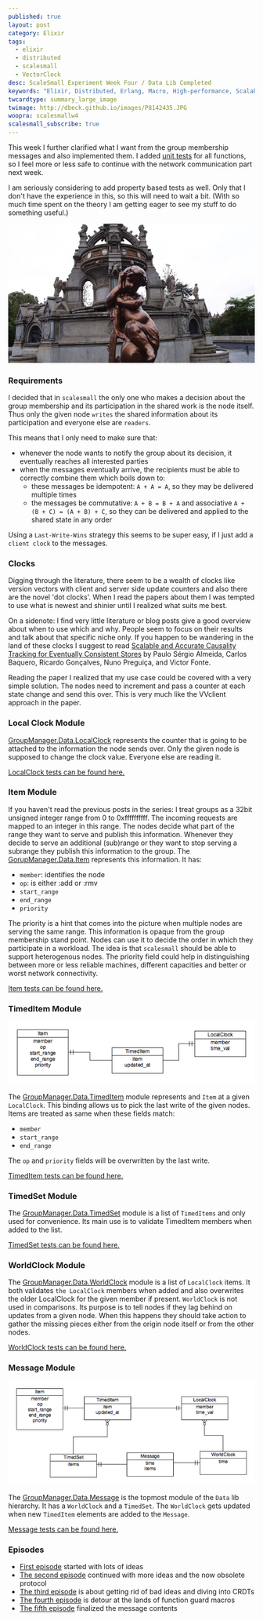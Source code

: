```yaml
---
published: true
layout: post
category: Elixir
tags: 
  - elixir
  - distributed
  - scalesmall
  - VectorClock
desc: ScaleSmall Experiment Week Four / Data Lib Completed
keywords: "Elixir, Distributed, Erlang, Macro, High-performance, Scalable, CRDT, VectorClock"
twcardtype: summary_large_image
twimage: http://dbeck.github.io/images/P8142435.JPG
woopra: scalesmallw4
scalesmall_subscribe: true
---
```


This week I further clarified what I want from the group membership messages and also implemented them. I added [unit tests](https://github.com/dbeck/scalesmall/tree/w4/apps/group_manager/test/group_manager/data) for all functions, so I feel more or less safe to continue with the network communication part next week.

I am seriously considering to add property based tests as well. Only that I don't have the experience in this, so this will need to wait a bit. (With so much time spent on the theory I am getting eager to see my stuff to do something useful.)

![hello from Glasgow](/images/P8142435.JPG)

### Requirements

I decided that in `scalesmall` the only one who makes a decision about the group membership and its participation in the shared work is the node itself. Thus only the given node `writes` the shared information about its participation and everyone else are `readers`.

This means that I only need to make sure that:

- whenever the node wants to notify the group about its decision, it eventually reaches all interested parties
- when the messages eventually arrive, the recipients must be able to correctly combine them which boils down to:
  - these messages be idempotent: `A + A = A`, so they may be delivered multiple times
  - the messages be commutative: `A + B = B + A` and associative `A + (B + C) = (A + B) + C`, so they can be delivered and applied to the shared state in any order

Using a `Last-Write-Wins` strategy this seems to be super easy, if I just add a `client clock` to the messages.

### Clocks

Digging through the literature, there seem to be a wealth of clocks like version vectors with client and server side update counters and also there are the novel 'dot clocks'. When I read the papers about them I was tempted to use what is newest and shinier until I realized what suits me best.

On a sidenote: I find very little literature or blog posts give a good overview about when to use which and why. People seem to focus on their results and talk about that specific niche only. If you happen to be wandering in the land of these clocks I suggest to read [Scalable and Accurate Causality Tracking for Eventually Consistent Stores](/images/dvvset-dais.pdf) by Paulo Sérgio Almeida, Carlos Baquero, Ricardo Gonçalves, Nuno Preguiça, and Victor Fonte.

Reading the paper I realized that my use case could be covered with a very simple solution. The nodes need to increment and pass a counter at each state change and send this over. This is very much like the VVclient approach in the paper. 

### Local Clock Module

[GroupManager.Data.LocalClock](https://github.com/dbeck/scalesmall/blob/w4/apps/group_manager/lib/group_manager/data/local_clock.ex) represents the counter that is going to be attached to the information the node sends over. Only the given node is supposed to change the clock value. Everyone else are reading it.

[LocalClock tests can be found here.](https://github.com/dbeck/scalesmall/blob/w4/apps/group_manager/test/group_manager/data/local_clock_test.exs)

### Item Module

If you haven't read the previous posts in the series: I treat groups as a 32bit unsigned integer range from 0 to 0xffffffffff. The incoming requests are mapped to an integer in this range. The nodes decide what part of the range they want to serve and publish this information. Whenever they decide to serve an additional (sub)range or they want to stop serving a subrange they publish this information to the group. The [GorupManager.Data.Item](https://github.com/dbeck/scalesmall/blob/w4/apps/group_manager/lib/group_manager/data/item.ex) represents this information. It has:

- `member`: identifies the node
- `op`: is either :add or :rmv
- `start_range`
- `end_range`
- `priority`

The priority is a hint that comes into the picture when multiple nodes are serving the same range. This information is opaque from the group membership stand point. Nodes can use it to decide the order in which they participate in a workload. The idea is that `scalesmall` should be able to support heterogenous nodes. The priority field could help in distinguishing between more or less reliable machines, different capacities and better or worst network connectivity.

[Item tests can be found here.](https://github.com/dbeck/scalesmall/blob/w4/apps/group_manager/test/group_manager/data/item_test.exs)

### TimedItem Module

![timed_item](/images/timed_item.png)

The [GroupManager.Data.TimedItem](https://github.com/dbeck/scalesmall/blob/w4/apps/group_manager/lib/group_manager/data/timed_item.ex) module represents and `Item` at a given `LocalClock`. This binding allows us to pick the last write of the given nodes. Items are treated as same when these fields match:

- `member`
- `start_range`
- `end_range`

The `op` and `priority` fields will be overwritten by the last write.

[TimedItem tests can be found here.](https://github.com/dbeck/scalesmall/blob/w4/apps/group_manager/test/group_manager/data/timed_item_test.exs)

### TimedSet Module

The [GroupManager.Data.TimedSet](https://github.com/dbeck/scalesmall/blob/w4/apps/group_manager/lib/group_manager/data/timed_set.ex) module is a list of `TimedItems` and only used for convenience. Its main use is to validate TimedItem members when added to the list.

[TimedSet tests can be found here.](https://github.com/dbeck/scalesmall/blob/w4/apps/group_manager/test/group_manager/data/timed_set_test.exs)

### WorldClock Module

The [GroupManager.Data.WorldClock](https://github.com/dbeck/scalesmall/blob/w4/apps/group_manager/lib/group_manager/data/world_clock.ex) module is a list of `LocalClock` items. It both validates `the LocalClock` members when added and also overwrites the older LocalClock for the given member if present. `WorldClock` is not used in comparisons. Its purpose is to tell nodes if they lag behind on updates from a given node. When this happens they should take action to gather the missing pieces either from the origin node itself or from the other nodes.

[WorldClock tests can be found here.](https://github.com/dbeck/scalesmall/blob/w4/apps/group_manager/test/group_manager/data/world_clock_test.exs)

### Message Module

![message](/images/message.png)

The [GroupManager.Data.Message](https://github.com/dbeck/scalesmall/blob/w4/apps/group_manager/lib/group_manager/data/message.ex) is the topmost module of the `Data` lib hierarchy. It has a `WorldClock` and a `TimedSet`. The `WorldClock` gets updated when new `TimedItem` elements are added to the `Message`.

[Message tests can be found here.](https://github.com/dbeck/scalesmall/blob/w4/apps/group_manager/test/group_manager/data/message_test.exs)

### Episodes

- [First episode](/Scalesmall-Experiment-Begins/) started with lots of ideas
- [The second episode](/Scalesmall-W1-Combininig-Events/) continued with more ideas and the now obsolete protocol
- [The third episode](/Scalesmall-W2-First-Redesign/) is about getting rid of bad ideas and diving into CRDTs
- [The fourth episode](/Scalesmall-W3-Elixir-Macro-Guards/) is detour at the lands of function guard macros
- [The fifth episode](/Scalesmall-W4-Message-Contents-Finalized/) finalized the message contents
